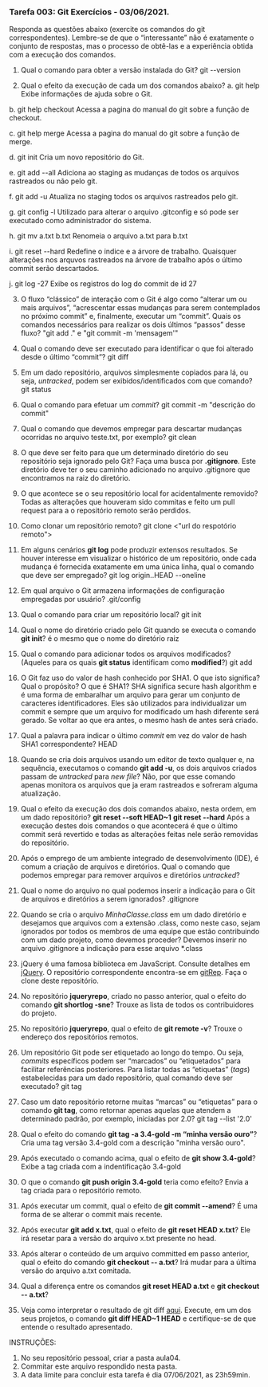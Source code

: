 ### Tarefa 003: Git Exercícios - 03/06/2021.

Responda as questões abaixo (exercite os comandos do git correspondentes). Lembre-se de que o “interessante” não é exatamente o conjunto de respostas, mas o processo de obtê-las e a experiência obtida com a execução dos comandos.


1. Qual o comando para obter a versão instalada do Git?
  git --version

2. Qual o efeito da execução de cada um dos comandos abaixo?
  a. git help
    Exibe informações de ajuda sobre o Git.

  b. git help checkout
    Acessa a pagina do manual do git sobre a função de checkout.

  c. git help merge
    Acessa a pagina do manual do git sobre a função de merge.

  d. git init
    Cria um novo repositório do Git.

  e. git add --all
    Adiciona ao staging as mudanças de todos os arquivos rastreados ou não pelo git.

  f. git add -u
    Atualiza no staging todos os arquivos rastreados pelo git.

  g. git config -l
    Utilizado para alterar o arquivo .gitconfig e só pode ser executado como administrador do sistema.

  h. git mv a.txt b.txt
    Renomeia o arquivo a.txt para b.txt

  i. git reset --hard
    Redefine o indice e a árvore de trabalho. Quaisquer alterações nos arquvos rastreados na árvore de trabalho após o último commit serão descartados.
  
  j. git log -27
    Exibe os registros do log do commit de id 27

3. O fluxo “clássico” de interação com o Git é algo como “alterar um ou mais arquivos”, “acrescentar essas mudanças para serem contemplados no próximo commit” e, finalmente, executar um “commit”. Quais os comandos necessários para realizar os dois últimos “passos” desse fluxo?
  "git add ." e "git commit -m 'mensagem'"

4. Qual o comando deve ser executado para identificar o que foi alterado desde o último “commit”?
  git diff

5. Em um dado repositório, arquivos simplesmente copiados para lá, ou seja, _untracked_, podem ser exibidos/identificados com que comando?
  git status

6. Qual o comando para efetuar um _commit_?
  git commit -m "descrição do commit"

7. Qual o comando que devemos empregar para descartar mudanças ocorridas no arquivo teste.txt, por exemplo?
  git clean

8. O que deve ser feito para que um determinado diretório do seu repositório seja ignorado pelo Git? Faça uma busca por **.gitignore**.
  Este diretório deve ter o seu caminho adicionado no arquivo .gitignore que encontramos na raiz do diretório.

9. O que acontece se o seu repositório local for acidentalmente removido?
  Todas as alterações que houveram sido commitas e feito um pull request para a o repositório remoto serão perdidos.

10. Como clonar um repositório remoto?
  git clone <"url do respotório remoto">

11. Em alguns cenários **git log** pode produzir extensos resultados. Se houver interesse em visualizar o histórico de um repositório, onde cada mudança é fornecida exatamente em uma única linha, qual o comando que deve ser empregado?
  git log origin..HEAD --oneline

12. Em qual arquivo o Git armazena informações de configuração empregadas por usuário?
.git/config

13. Qual o comando para criar um repositório local?
  git init

14. Qual o nome do diretório criado pelo Git quando se executa o comando **git init**?
  é o mesmo que o nome do diretório raiz

15. Qual o comando para adicionar todos os arquivos modificados? (Aqueles para os quais **git status** identificam como **modified**?)
  git add <file>

16. O Git faz uso do valor de hash conhecido por SHA1. O que isto significa? Qual o propósito? O que é SHA1?
  SHA significa secure hash algorithm e é uma forma de embaralhar um arquivo para gerar um conjunto de caracteres identificadores. Eles são utilizados para individualizar um commit e sempre que um arquivo for modificado um hash diferente será gerado. Se voltar ao que era antes, o mesmo hash de antes será criado.

17. Qual a palavra para indicar o último _commit_ em vez do valor de hash SHA1 correspondente?
  HEAD

18. Quando se cria dois arquivos usando um editor de texto qualquer e, na sequência, executamos o comando **git add -u**, os dois arquivos criados passam de _untracked_ para _new file_?
  Não, por que esse comando apenas monitora os arquivos que ja eram rastreados e sofreram alguma atualização.

19. Qual o efeito da execução dos dois comandos abaixo, nesta ordem, em um dado repositório?
**git reset --soft HEAD~1**
**git reset --hard**
Após a execução destes dois comandos o que acontecerá é que o último commit será revertido e todas as alterações feitas nele serão removidas do repositório.

20. Após o emprego de um ambiente integrado de desenvolvimento (IDE), é comum a criação de arquivos e diretórios. Qual o comando que podemos empregar para remover arquivos e diretórios _untracked_?


21. Qual o nome do arquivo no qual podemos inserir a indicação para o Git de arquivos e diretórios a serem ignorados?
  .gitignore

22. Quando se cria o arquivo _MinhaClasse.class_ em um dado diretório e desejamos que arquivos com a extensão .class, como neste caso, sejam ignorados por todos os membros de uma equipe que estão contribuindo com um dado projeto, como devemos proceder?
  Devemos inserir no arquivo .gitignore a indicação para esse arquivo *.class


23. jQuery é uma famosa biblioteca em JavaScript. Consulte detalhes em [jQuery](http://jquery.com). O repositório correspondente encontra-se em [gitRep](https://github.com/jquery/jquery.git). Faça o clone deste repositório.

24. No repositório **jqueryrepo**, criado no passo anterior, qual o efeito do comando **git shortlog -sne**?
  Trouxe as lista de todos os contribuidores do projeto.

25. No repositório **jqueryrepo**, qual o efeito de **git remote -v**?
  Trouxe o endereço dos repositórios remotos.

26. Um repositório Git pode ser etiquetado ao longo do tempo. Ou seja, _commits_ específicos podem ser “marcados” ou “etiquetados” para facilitar referências posteriores. Para listar todas as “etiquetas” (_tags_) estabelecidas para um dado repositório, qual comando deve ser executado?
  git tag

27. Caso um dato repositório retorne muitas “marcas” ou “etiquetas” para o comando **git tag**, como retornar apenas aquelas que atendem a determinado padrão, por exemplo, iniciadas por 2.0?
  git tag --list '2.0'

28. Qual o efeito do comando **git tag -a 3.4-gold -m “minha versão ouro”**?
  Cria uma tag versão 3.4-gold com a descrição "minha versão ouro".

29. Após executado o comando acima, qual o efeito de **git show 3.4-gold**?
  Exibe a tag criada com a indentificação 3.4-gold

30. O que o comando **git push origin 3.4-gold** teria como efeito?
  Envia a tag criada para o repositório remoto.

31. Após executar um commit, qual o efeito de **git commit --amend**?
  É uma forma de se alterar o commit mais recente.

32. Após executar **git add x.txt**, qual o efeito de **git reset HEAD x.txt**?
  Ele irá resetar para a versão do arquivo x.txt presente no head.

33. Após alterar o conteúdo de um arquivo committed em passo anterior, qual o efeito do comando **git checkout -- a.txt**?
  Irá mudar para a última versão do arquivo a.txt comitada.

34. Qual a diferença entre os comandos **git reset HEAD a.txt** e **git checkout -- a.txt**?
  


35. Veja como interpretar o resultado de git diff [aqui](https://medium.com/therobinkim/how-to-read-a-git-diff-6c87a9dc47c5). Execute, em um dos seus projetos, o comando **git diff HEAD~1 HEAD** e certifique-se de que entende o resultado apresentado.



INSTRUÇÕES:

1. No seu repositório pessoal, criar a pasta aula04.
2. Commitar este arquivo respondido nesta pasta.
3. A data limite para concluir esta tarefa é dia 07/06/2021, as 23h59min.











</DIV/>
